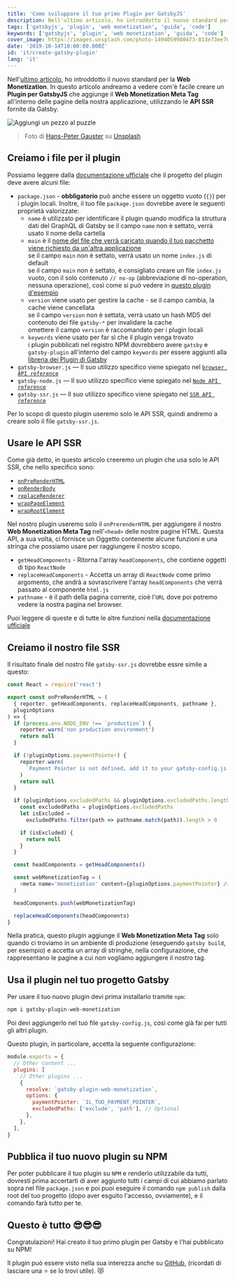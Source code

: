 ```yaml
---
title: 'Come sviluppare il tuo primo Plugin per GatsbyJS'
description: Nell'ultimo articolo, ho introddotto il nuovo standard per la Web Monetization. In questo articolo andreamo a vedere com'è facile creare un Plugin per GatsbyJS che aggiunge il Web Monetization Meta Tag all'interno delle pagine della nostra applicazione, utilizzando le API SSR fornite da Gatsby.
tags: ['gatsbyjs', 'plugin', 'web monetization', 'guida', 'code']
keywords: ['gatsbyjs', 'plugin', 'web monetization', 'guida', 'code']
cover_image: https://images.unsplash.com/photo-1494059980473-813e73ee784b?ixlib=rb-1.2.1&ixid=eyJhcHBfaWQiOjEyMDd9&auto=format&fit=crop&w=1049&q=80
date: '2019-10-14T10:00:00.000Z'
id: 'it/create-gatsby-plugin'
lang: 'it'
---
```


Nell'[ultimo articolo](https://blog.daudr.me/future-of-web-monetization), ho introddotto il nuovo standard per la **Web Monetization**. In questo articolo andreamo a vedere com'è facile creare un **Plugin per GatsbyJS** che aggiunge il **Web Monetization Meta Tag** all'interno delle pagine della nostra applicazione, utilizzando le **API SSR** fornite da Gatsby.

![Aggiungi un pezzo al puzzle](https://images.unsplash.com/photo-1494059980473-813e73ee784b?ixlib=rb-1.2.1&ixid=eyJhcHBfaWQiOjEyMDd9&auto=format&fit=crop&w=1049&q=80)

> Foto di [Hans-Peter Gauster](https://unsplash.com/@sloppyperfectionist) su [Unsplash](https://unsplash.com)

## Creiamo i file per il plugin

Possiamo leggere dalla [documentazione ufficiale](https://www.gatsbyjs.org/docs/creating-plugins/) che il progetto del plugin deve avere alcuni file:

- `package.json` - **obbligatorio** può anche essere un oggetto vuoto (`{}`) per i plugin locali.
  Inoltre, il tuo file `package.json` dovrebbe avere le seguenti proprietà valorizzate:
  - `name` è utilizzato per identificare il plugin quando modifica la struttura dati del GraphQL di Gatsby
    se il campo `name` non è settato, verrà usato il nome della cartella
  - `main` è il [nome del file che verrà caricato quando il tuo pacchetto viene richiesto da un'altra applicazione](https://docs.npmjs.com/creating-node-js-modules#create-the-file-that-will-be-loaded-when-your-module-is-required-by-another-application)  
    se il campo `main` non è settato, verrà usato un nome `index.js` di default  
    se il campo `main` non è settato, è consigliato creare un file `index.js` vuoto, con il solo contenuto `// no-op` (abbreviazione di no-operation, nessuna operazione), così come si può vedere in [questo plugin d'esempio](https://github.com/gatsbyjs/gatsby/tree/817a6c14543c73ea8f56c9f93d401b03adb44e9d/packages/gatsby-source-wikipedia)
  - `version` viene usato per gestire la cache - se il campo cambia, la cache viene cancellata  
    se il campo `version` non è settata, verrà usato un hash MD5 del contenuto dei file `gatsby-*` per invalidare la cache  
    omettere il campo `version` è raccomandato per i plugin locali
  - `keywords` viene usato per far sì che il plugin venga trovato  
    i plugin pubblicati nel registro NPM dovrebbero avere `gatsby` e `gatsby-plugin` all'interno del campo `keywords` per essere aggiunti alla [libreria dei Plugin di Gatsby](https://www.gatsbyjs.org/packages/)
- `gatsby-browser.js` — Il suo utilizzo specifico viene spiegato nel [`browser API reference`](https://www.gatsbyjs.org/docs/browser-apis/)
- `gatsby-node.js` — Il suo utilizzo specifico viene spiegato nel [`Node API reference`](https://www.gatsbyjs.org/docs/node-apis/)
- `gatsby-ssr.js` — Il suo utilizzo specifico viene spiegato nel [`SSR API reference`](https://www.gatsbyjs.org/docs/ssr-apis/)

Per lo scopo di questo plugin useremo solo le API SSR, quindi andremo a creare solo il file `gatsby-ssr.js`.

## Usare le API SSR

Come già detto, in questo articolo creeremo un plugin che usa solo le API SSR, che nello specifico sono:

- [`onPreRenderHTML`](https://www.gatsbyjs.org/docs/ssr-apis/#onPreRenderHTML)
- [`onRenderBody`](https://www.gatsbyjs.org/docs/ssr-apis/#onRenderBody)
- [`replaceRenderer`](https://www.gatsbyjs.org/docs/ssr-apis/#replaceRenderer)
- [`wrapPageElement`](https://www.gatsbyjs.org/docs/ssr-apis/#wrapPageElement)
- [`wrapRootElement`](https://www.gatsbyjs.org/docs/ssr-apis/#wrapRootElement)

Nel nostro plugin useremo solo il `onPrerenderHTML` per aggiungere il nostro **Web Monetization Meta Tag** nell'`<head>` delle nostre pagine HTML.
Questa API, a sua volta, ci fornisce un Oggetto contenente alcune funzioni e una stringa che possiamo usare per raggiungere il nostro scopo.

- `getHeadComponents` - Ritorna l'array `headComponents`, che contiene oggetti di tipo `ReactNode`
- `replaceHeadComponents` - Accetta un array di `ReactNode` come primo argomento, che andrà a sovrascrivere l'array `headComponents` che verrà passato al componente `html.js`
- `pathname` - è il path della pagina corrente, cioè l'`URL` dove poi potremo vedere la nostra pagina nel browser.

Puoi leggere di queste e di tutte le altre funzioni nella [documentazione ufficiale](https://www.gatsbyjs.org/docs/ssr-apis/)

## Creiamo il nostro file SSR

Il risultato finale del nostro file `gatsby-ssr.js` dovrebbe essre simile a questo:

```javascript
const React = require('react')

export const onPreRenderHTML = (
  { reporter, getHeadComponents, replaceHeadComponents, pathname },
  pluginOptions
) => {
  if (process.env.NODE_ENV !== `production`) {
    reporter.warn('non production environment')
    return null
  }

  if (!pluginOptions.paymentPointer) {
    reporter.warn(
      `Payment Pointer is not defined, add it to your gatsby-config.js file.`
    )
    return null
  }

  if (pluginOptions.excludedPaths && pluginOptions.excludedPaths.length > 0) {
    const excludedPaths = pluginOptions.excludedPaths
    let isExcluded =
      excludedPaths.filter(path => pathname.match(path)).length > 0

    if (isExcluded) {
      return null
    }
  }

  const headComponents = getHeadComponents()

  const webMonetizationTag = (
    <meta name='monetization' content={pluginOptions.paymentPointer} />
  )

  headComponents.push(webMonetizationTag)

  replaceHeadComponents(headComponents)
}
```

Nella pratica, questo plugin aggiunge il **Web Monetization Meta Tag** solo quando ci troviamo in un ambiente di produzione (eseguendo `gatsby build`, per esempio) e accetta un array di stringhe, nella configurazione, che rappresentano le pagine a cui non vogliamo aggiungere il nostro tag.

## Usa il plugin nel tuo progetto Gatsby

Per usare il tuo nuovo plugin devi prima installarlo tramite `npm`:

```bash
npm i gatsby-plugin-web-monetization
```

Poi devi aggiungerlo nel tuo file `gatsby-config.js`, così come già fai per tutti gli altri plugin.

Questo plugin, in particolare, accetta la seguente configurazione:

```javascript
module.exports = {
  // Other content ...
  plugins: [
    // Other plugins ...
    {
      resolve: `gatsby-plugin-web-monetization`,
      options: {
        paymentPointer: `IL_TUO_PAYMENT_POINTER`,
        excludedPaths: ['exclude', 'path'], // Optional
      },
    },
  ],
}
```

## Pubblica il tuo nuovo plugin su NPM

Per poter pubblicare il tuo plugin su `NPM` e renderlo utilizzabile da tutti, dovresti prima accertarti di aver aggiunto tutti i campi di cui abbiamo parlato sopra nel file `package.json` e poi puoi eseguire il comando `npm publish` dalla root del tuo progetto (dopo aver esguito l'accesso, ovviamente), e il comando farà tutto per te.

## Questo è tutto 😎😎😎

Congratulazioni! Hai creato il tuo primo plugin per Gatsby e l'hai pubblicato su NPM!

Il plugin può essere visto nella sua interezza anche su [GitHub](https://github.com/Daudr/gatsby-plugin-web-monetization), (ricordati di lasciare una ⭐ se lo trovi utile). 😻

